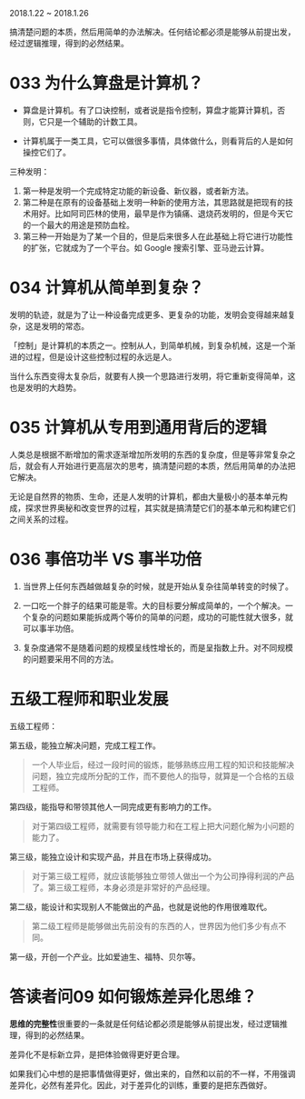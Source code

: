 2018.1.22 ~ 2018.1.26

搞清楚问题的本质，然后用简单的办法解决。任何结论都必须是能够从前提出发，经过逻辑推理，得到的必然结果。

# 033 为什么算盘是计算机？

* 算盘是计算机。有了口诀控制，或者说是指令控制，算盘才能算计算机，否则，它只是一个辅助的计数工具。

* 计算机属于一类工具，它可以做很多事情，具体做什么，则看背后的人是如何操控它们了。

三种发明：

1. 第一种是发明一个完成特定功能的新设备、新仪器，或者新方法。
2. 第二种是在原有的设备基础上发明一种新的使用方法，其思路就是把现有的技术用好。比如阿司匹林的使用，最早是作为镇痛、退烧药发明的，但是今天它的一个最大的用途是预防血栓。
3. 第三种一开始是为了某一个目的，但是后来很多人在此基础上将它进行功能性的扩张，它就成为了一个平台。如 Google 搜索引擎、亚马逊云计算。

# 034 计算机从简单到复杂？

发明的轨迹，就是为了让一种设备完成更多、更复杂的功能，发明会变得越来越复杂，这是发明的常态。

「控制」是计算机的本质之一。控制从人，到简单机械，到复杂机械，这是一个渐进的过程，但是设计这些控制过程的永远是人。

当什么东西变得太复杂后，就要有人换一个思路进行发明，将它重新变得简单，这也是发明的大趋势。

# 035 计算机从专用到通用背后的逻辑

人类总是根据不断增加的需求逐渐增加所发明的东西的复杂度，但是等非常复杂之后，就会有人开始进行更高层次的思考，搞清楚问题的本质，然后用简单的办法把它解决。

无论是自然界的物质、生命，还是人发明的计算机，都由大量极小的基本单元构成，探求世界奥秘和改变世界的过程，其实就是搞清楚它们的基本单元和构建它们之间关系的过程。

# 036 事倍功半 VS 事半功倍

1. 当世界上任何东西越做越复杂的时候，就是开始从复杂往简单转变的时候了。

2. 一口吃一个胖子的结果可能是零。大的目标要分解成简单的，一个个解决。一个复杂的问题如果能拆成两个等价的简单的问题，成功的可能性就大很多，就可以事半功倍。

3. 复杂度通常不是随着问题的规模呈线性增长的，而是呈指数上升。对不同规模的问题要采用不同的方法。

# 五级工程师和职业发展

五级工程师：

第五级，能独立解决问题，完成工程工作。

>一个人毕业后，经过一段时间的锻炼，能够熟练应用工程的知识和技能解决问题，独立完成所分配的工作，而不要他人的指导，就算是一个合格的五级工程师。

第四级，能指导和带领其他人一同完成更有影响力的工作。

>对于第四级工程师，就需要有领导能力和在工程上把大问题化解为小问题的能力了。

第三级，能独立设计和实现产品，并且在市场上获得成功。

>对于第三级工程师，就应该能够独立带领人做出一个为公司挣得利润的产品了。第三级工程师，本身必须是非常好的产品经理。

第二级，能设计和实现别人不能做出的产品，也就是说他的作用很难取代。

>第二级工程师是能够做出先前没有的东西的人，世界因为他们多少有点不同。

第一级，开创一个产业。比如爱迪生、福特、贝尔等。

# 答读者问09 如何锻炼差异化思维？

**思维的完整性**很重要的一条就是任何结论都必须是能够从前提出发，经过逻辑推理，得到的必然结果。

差异化不是标新立异，是把体验做得更好更合理。

如果我们心中想的是把事情做得更好，做出来的，自然和以前的不一样，不用强调差异化，必然有差异化。因此，对于差异化的训练，重要的是把东西做好。



